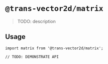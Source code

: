 # `@trans-vector2d/matrix`

> TODO: description

## Usage

```
import matrix from '@trans-vector2d/matrix';

// TODO: DEMONSTRATE API
```
